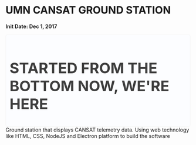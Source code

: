 # UMN CANSAT GROUND STATION
**Init Date: Dec 1, 2017**<br>
<div style="background:#fcfdff; padding: 10px; border-radius:5px; border: 1px solid #f4f4f4; font-size:20px; color:#3d3d3d; ">
<h1>STARTED FROM THE BOTTOM NOW, WE'RE HERE</h1>
</div>
Ground station that displays CANSAT telemetry data. Using web technology like HTML, CSS, NodeJS and Electron platform to build the software
